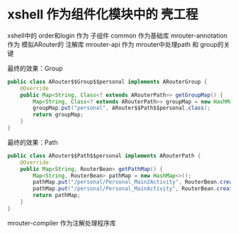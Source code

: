 # xshell  作为组件化模块中的 壳工程

xshell中的 order和login 作为 子组件
common 作为基础库
mrouter-annotation 作为 模拟ARouter的 注解库
mrouter-api 作为 mrouter中处理path 和 group的关键

最终的效果：Group

```java
public class ARouter$$Group$$personal implements ARouterGroup {
    @Override
    public Map<String, Class<? extends ARouterPath>> getGroupMap() {
        Map<String, Class<? extends ARouterPath>> groupMap = new HashMap<>();
        groupMap.put("personal", ARouter$$Path$$personal.class);
        return groupMap;
    }
}
```

最终的效果：Path

```java
public class ARouter$$Path$$personal implements ARouterPath {
    @Override
    public Map<String, RouterBean> getPathMap() {
        Map<String, RouterBean> pathMap = new HashMap<>();
        pathMap.put("/personal/Personal_Main2Activity", RouterBean.create());
        pathMap.put("/personal/Personal_MainActivity", RouterBean.create());
        return pathMap;
    }
}
```

mrouter-compiler 作为注解处理程序库